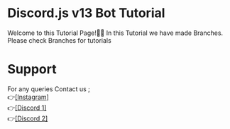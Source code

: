 # Discord.js v13 Bot Tutorial 

Welcome to this Tutorial Page!🎊🎊
In this Tutorial we have made Branches. Please check Branches for tutorials

# Support
For any queries
Contact us ;
<br />
👉[[Instagram]](https://instagram.com/ig_crauxop)
<br />
👉[[Discord 1]](https://dsc.gg/hornetop)
<br />
👉[[Discord 2]](https://dsc.ink/galaxystudio)
